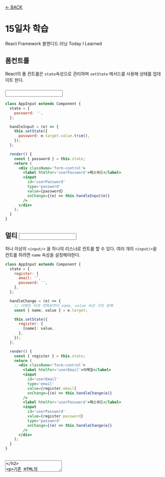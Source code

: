 [← BACK](./README.md)

# 15일차 학습

React Framework 블렌디드 러닝 Today I Learned

## 폼컨트롤

React의 폼 컨트롤은 `state`속성으로 관리하며 `setState` 메서드를 사용해 상태를 업데이트 한다.

### <input>

```jsx
class AppInput extends Component {
  state = {
    password: '',
  };

  handleInput = (e) => {
    this.setState({
      password: e.target.value.trim(),
    });
  };

  render() {
    const { password } = this.state;
    return (
      <div className='form-control'>
        <label htmlFor='userPassword'>패스워드</label>
        <input
          id='userPassword'
          type='password'
          value={password}
          onChange={(e) => this.handleInput(e)}
        />
      </div>
    );
  }
}
```

## 멀티 <input>

하나 이상의 `<input/>` 을 하나의 리스너로 컨트롤 할 수 있다. 여러 개의 `<input/>`을 컨트롤 하려면 `name` 속성을 설정해야한다.

```jsx
class AppInput extends Component {
  state = {
    register: {
      email: '',
      password: '',
    },
  };

  handleChange = (e) => {
    // 이벤트 타겟 객체로부터 name, value 속성 구조 분해
    const { name, value } = e.target;

    this.setState({
      register: {
        [name]: value,
      },
    });
  };

  render() {
    const { register } = this.state;
    return (
      <div className='form-control'>
        <label htmlFor='userEmail'>이메일</label>
        <input
          id='userEmail'
          type='email'
          value={register.email}
          onChange={(e) => this.handleChange(e)}
        />
        <label htmlFor='userPassword'>패스워드</label>
        <input
          id='userPassword'
          value={register.password}
          type='password'
          onChange={(e) => this.handleChange(e)}
        />
      </div>
    );
  }
}
```

## <textarea>

기존 HTML의 <textarea>는 사용자가 입력한 내용을 자식 텍스트 콘텐츠로 받으나 React에서는 value 속성을 대신 사용한다. (input과 같다.)

```jsx
class AppInput extends Component {
  state = {
    textarea: '',
  };

  handleChange = (e) => {
    this.setState({
      textarea: e.target.value,
    });
  };

  render() {
    return (
      <div className='form-control'>
        <label htmlFor='content'>이메일</label>
        <textarea
          id='content'
          value={this.state.textarea}
          onChange={this.handleChange}
        />
      </div>
    );
  }
}
```

## <select>

HTML 드롭다운메뉴는 초기 활성화 값을 `selected` 속성을 사용해 처리하지만, react는 `value`속성을 대신 사용한다.

```html
<select>
  <option value="react">React</option>
  <option value="redux">Redux</option>
  <option selected value="reactRouter">React Router</option>
</select>
```

```jsx
class AppInput extends Component {
  state = {
    select: 'react',
  };

  handleChange = (e) => {
    this.setState({
      select: e.target.value,
    });
  };

  render() {
    return (
      <div className='form-control'>
        <label htmlFor='content'>이메일</label>
        <select value={this.state.value} onChange={this.handleChange}>
          <option value='react'>React</option>
          <option value='redux'>Redux</option>
          <option value='reactRouter'>React Router</option>
        </select>
      </div>
    );
  }
}
```

## 멀티플 <select>

```jsx
class AppInput extends Component {
  state = {
    select: [],
  };

  handleChange = (e) => {
    // select > option 요소 수집 후 배열데이터로 변경
    const options = Array.from(e.target.children);
    // 사용자가 선택한 option 필터링
    const selectedOptions = options.filter((option) => option.selected);
    // 필터링 된 option.value 값을 아이템으로 하는 새로운 배열 반환
    const selecedOptionsValue = selectedOptions.map((option) => option.value);

    this.setState({
      select: selecedOptionsValue,
    });
  };

  render() {
    return (
      <div className='form-control'>
        <label htmlFor='content'>이메일</label>
        <select
          value={this.state.select}
          onChange={this.handleChange}
          multiple={true}
        >
          <option value='react'>React</option>
          <option value='redux'>Redux</option>
          <option value='reactRouter'>React Router</option>
        </select>
      </div>
    );
  }
}
```

## <input type="file">

인풋 파일 요소는 react가 컨트롤 할수 없는 요소이자 사용자만이 값을 설정할 수 있는 컴포넌트이므로 DOM 자체에서 폼 데이터를 다루게 된다.

`React.createRef`를 사용해 DOM 요소를 참조해야한다.

```jsx
class FileInput extends Component {
  constructor(props) {
    super(props);

    this.fileInput = React.createRef();
  }

  handleSubmit = (e) => {
    e.preventDefault();
    console.log(`현재 선택된 파일명 : ${this.fileInput.current.files[0].name}`);
  };

  render() {
    return (
      <form onSubmit={this.handleSubmit}>
        <label htmlFor='file'>업로드 :</label>
        <input id='file' type='file' ref={this.fileInput} />
        <button type='submit'>전송</button>
      </form>
    );
  }
}
```
